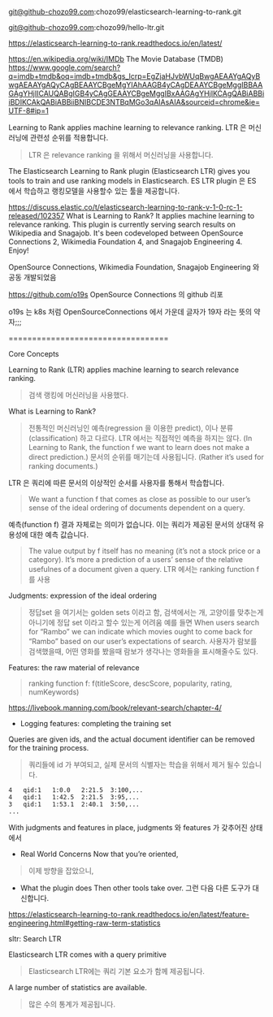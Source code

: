 git@github-chozo99.com:chozo99/elasticsearch-learning-to-rank.git


git@github-chozo99.com:chozo99/hello-ltr.git


https://elasticsearch-learning-to-rank.readthedocs.io/en/latest/

https://en.wikipedia.org/wiki/IMDb
The Movie Database (TMDB)
https://www.google.com/search?q=imdb+tmdb&oq=imdb+tmdb&gs_lcrp=EgZjaHJvbWUqBwgAEAAYgAQyBwgAEAAYgAQyCAgBEAAYCBgeMgYIAhAAGB4yCAgDEAAYCBgeMggIBBAAGAgYHjIICAUQABgIGB4yCAgGEAAYCBgeMggIBxAAGAgYHjIKCAgQABiABBiiBDIKCAkQABiABBiiBNIBCDE3NTBqMGo3qAIAsAIA&sourceid=chrome&ie=UTF-8#ip=1




Learning to Rank applies machine learning to relevance ranking.
LTR 은 머신러닝에 관련성 순위를 적용합니다.
> LTR 은 relevance ranking 을 위해서 머신러닝을 사용합니다.

The Elasticsearch Learning to Rank plugin (Elasticsearch LTR) gives you tools to train and use ranking models in Elasticsearch.
ES LTR plugin 은 ES 에서 학습하고 랭킹모델을 사용할수 있는 툴을 제공합니다.

https://discuss.elastic.co/t/elasticsearch-learning-to-rank-v-1-0-rc-1-released/102357
What is Learning to Rank? It applies machine learning to relevance ranking. 
This plugin is currently serving search results on Wikipedia and Snagajob. 
It's been codeveloped between OpenSource Connections 2, Wikimedia Foundation 4, and Snagajob Engineering 4. Enjoy!

OpenSource Connections, Wikimedia Foundation, Snagajob Engineering 와 공동 개발되었음

https://github.com/o19s
OpenSource Connections 의 github 리포

o19s 는 k8s 처럼
OpenSourceConnections 에서 가운데 글자가 19자 라는 뜻의 약자;;;

==================================

Core Concepts

Learning to Rank (LTR) applies machine learning to search relevance ranking. 
> 검색 랭킹에 머신러닝을 사용했다.

What is Learning to Rank?
> 전통적인 머신러닝인 예측(regression 을 이용한 predict), 이나 분류(classification) 하고 다르다.
LTR 에서는 직접적인 예측을 하지는 않다. (In Learning to Rank, the function f we want to learn does not make a direct prediction.)
문서의 순위를 매기는데 사용됩니다. (Rather it’s used for ranking documents.)

LTR 은 쿼리에 따른 문서의 이상적인 순서를 사용자를 통해서 학습합니다.
> We want a function f that comes as close as possible to our user’s sense of the ideal ordering of documents dependent on a query. 

예측(function f) 결과 자체로는 의미가 없습니다. 이는 쿼리가 제공된 문서의 상대적 유용성에 대한 예측 값습니다.
>The value output by f itself has no meaning (it’s not a stock price or a category). It’s more a prediction of a users’ sense of the relative usefulnes of a document given a query.
LTR 에서는 ranking function f 를 사용

Judgments: expression of the ideal ordering
> 정답set 을 여기서는 golden sets 이라고 함, 검색에서는 개, 고양이를 맞추는게 아니기에
정답 set 이라고 할수 있는게 어려움
예를 들면
 When users search for “Rambo” we can indicate which movies ought to come back for “Rambo” based on our user’s expectations of search.
사용자가 람보를 검색했을때, 어떤 영화를 봤을때 람보가 생각나는 영화들을 표시해줄수도 있다.


Features: the raw material of relevance
> ranking function f: f(titleScore, descScore, popularity, rating, numKeywords)

https://livebook.manning.com/book/relevant-search/chapter-4/


* Logging features: completing the training set

Queries are given ids, and the actual document identifier can be removed for the training process.
> 쿼리들에 id 가 부여되고, 실제 문서의 식별자는 학습을 위해서 제거 될수 있습니다.

```
4   qid:1   1:0.0   2:21.5  3:100,...
4   qid:1   1:42.5  2:21.5  3:95,...
3   qid:1   1:53.1  2:40.1  3:50,...
...
```



With judgments and features in place,
judgments 와 features 가 갖추어진 상태에서



* Real World Concerns
Now that you’re oriented,
>이제 방향을 잡았으니,


* What the plugin does
Then other tools take over.
그런 다음 다른 도구가 대신합니다.


https://elasticsearch-learning-to-rank.readthedocs.io/en/latest/feature-engineering.html#getting-raw-term-statistics

sltr: Search LTR

Elasticsearch LTR comes with a query primitive
> Elasticsearch LTR에는 쿼리 기본 요소가 함께 제공됩니다.

A large number of statistics are available.
> 많은 수의 통계가 제공됩니다.


